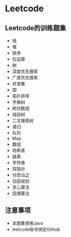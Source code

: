 # Leetcode

## Leetcode的训练题集

- 栈
- 堆
- 排序
- 位运算
- 树
- 深度优先搜索
- 广度优先搜索
- 并查集
- 图
- 拓扑排序
- 字典树
- 树状数组
- 线段树
- 二叉搜索树
- 递归
- 队列
- Map
- 数组
- 哈希表
- 链表
- 字符串
- 双指针
- 分而治之
- 动态规划
- 贪心算法
- 回溯算法

## 注意事项

- 本题集使用Java
- leetcode账号绑定Github